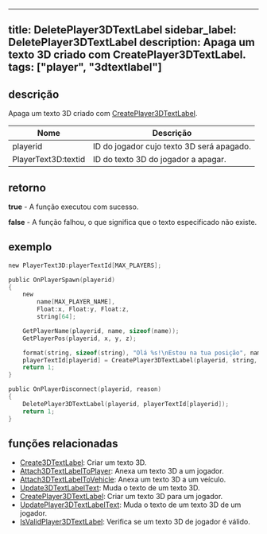---

title: DeletePlayer3DTextLabel
sidebar\_label: DeletePlayer3DTextLabel
description: Apaga um texto 3D criado com CreatePlayer3DTextLabel.
tags: \["player", "3dtextlabel"]
--------------------------------

## descrição

Apaga um texto 3D criado com [CreatePlayer3DTextLabel](CreatePlayer3DTextLabel).

| Nome                 | Descrição                                 |
| -------------------- | ----------------------------------------- |
| playerid             | ID do jogador cujo texto 3D será apagado. |
| PlayerText3D\:textid | ID do texto 3D do jogador a apagar.       |

## retorno

**true** - A função executou com sucesso.

**false** - A função falhou, o que significa que o texto especificado não existe.

## exemplo

```c
new PlayerText3D:playerTextId[MAX_PLAYERS];

public OnPlayerSpawn(playerid)
{
    new
        name[MAX_PLAYER_NAME],
        Float:x, Float:y, Float:z,
        string[64];

    GetPlayerName(playerid, name, sizeof(name));
    GetPlayerPos(playerid, x, y, z);

    format(string, sizeof(string), "Olá %s!\nEstou na tua posição", name);
    playerTextId[playerid] = CreatePlayer3DTextLabel(playerid, string, 0x008080FF, x, y, z, 40.0);
    return 1;
}

public OnPlayerDisconnect(playerid, reason)
{
    DeletePlayer3DTextLabel(playerid, playerTextId[playerid]);
    return 1;
}
```

## funções relacionadas

* [Create3DTextLabel](Create3DTextLabel): Criar um texto 3D.
* [Attach3DTextLabelToPlayer](Attach3DTextLabelToPlayer): Anexa um texto 3D a um jogador.
* [Attach3DTextLabelToVehicle](Attach3DTextLabelToVehicle): Anexa um texto 3D a um veículo.
* [Update3DTextLabelText](Update3DTextLabelText): Muda o texto de um texto 3D.
* [CreatePlayer3DTextLabel](CreatePlayer3DTextLabel): Criar um texto 3D para um jogador.
* [UpdatePlayer3DTextLabelText](UpdatePlayer3DTextLabelText): Muda o texto de um texto 3D de um jogador.
* [IsValidPlayer3DTextLabel](IsValidPlayer3DTextLabel): Verifica se um texto 3D de jogador é válido.
